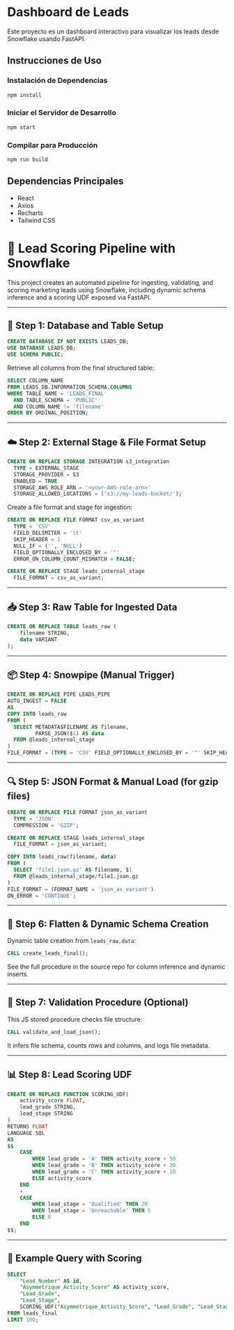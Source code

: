 
# Dashboard de Leads

Este proyecto es un dashboard interactivo para visualizar los leads desde Snowflake usando FastAPI.

## Instrucciones de Uso

### Instalación de Dependencias

```bash
npm install
```

### Iniciar el Servidor de Desarrollo

```bash
npm start
```

### Compilar para Producción

```bash
npm run build
```

## Dependencias Principales

- React
- Axios
- Recharts
- Tailwind CSS

# 🧠 Lead Scoring Pipeline with Snowflake

This project creates an automated pipeline for ingesting, validating, and scoring marketing leads using Snowflake, including dynamic schema inference and a scoring UDF exposed via FastAPI.

---

## 🧱 Step 1: Database and Table Setup

```sql
CREATE DATABASE IF NOT EXISTS LEADS_DB;
USE DATABASE LEADS_DB;
USE SCHEMA PUBLIC;
```

Retrieve all columns from the final structured table:

```sql
SELECT COLUMN_NAME 
FROM LEADS_DB.INFORMATION_SCHEMA.COLUMNS 
WHERE TABLE_NAME = 'LEADS_FINAL'
  AND TABLE_SCHEMA = 'PUBLIC'
  AND COLUMN_NAME != 'filename'
ORDER BY ORDINAL_POSITION;
```

---

## ☁️ Step 2: External Stage & File Format Setup

```sql
CREATE OR REPLACE STORAGE INTEGRATION s3_integration
  TYPE = EXTERNAL_STAGE
  STORAGE_PROVIDER = S3
  ENABLED = TRUE
  STORAGE_AWS_ROLE_ARN = '<your-AWS-role-arn>'
  STORAGE_ALLOWED_LOCATIONS = ('s3://my-leads-bucket/');
```

Create a file format and stage for ingestion:

```sql
CREATE OR REPLACE FILE FORMAT csv_as_variant
  TYPE = 'CSV'
  FIELD_DELIMITER = '\t'
  SKIP_HEADER = 1
  NULL_IF = ('', 'NULL')
  FIELD_OPTIONALLY_ENCLOSED_BY = '"'
  ERROR_ON_COLUMN_COUNT_MISMATCH = FALSE;

CREATE OR REPLACE STAGE leads_internal_stage
  FILE_FORMAT = csv_as_variant;
```

---

## 📥 Step 3: Raw Table for Ingested Data

```sql
CREATE OR REPLACE TABLE leads_raw (
    filename STRING,
    data VARIANT
);
```

---

## 📦 Step 4: Snowpipe (Manual Trigger)

```sql
CREATE OR REPLACE PIPE LEADS_PIPE
AUTO_INGEST = FALSE
AS
COPY INTO leads_raw
FROM (
  SELECT METADATA$FILENAME AS filename,
         PARSE_JSON($1) AS data
  FROM @leads_internal_stage
)
FILE_FORMAT = (TYPE = 'CSV' FIELD_OPTIONALLY_ENCLOSED_BY = '"' SKIP_HEADER = 1 FIELD_DELIMITER = '\t');
```

---

## 🔍 Step 5: JSON Format & Manual Load (for gzip files)

```sql
CREATE OR REPLACE FILE FORMAT json_as_variant
  TYPE = 'JSON'
  COMPRESSION = 'GZIP';

CREATE OR REPLACE STAGE leads_internal_stage
  FILE_FORMAT = json_as_variant;

COPY INTO leads_raw(filename, data)
FROM (
  SELECT 'file1.json.gz' AS filename, $1
  FROM @leads_internal_stage/file1.json.gz
)
FILE_FORMAT = (FORMAT_NAME = 'json_as_variant')
ON_ERROR = 'CONTINUE';
```

---

## 🧩 Step 6: Flatten & Dynamic Schema Creation

Dynamic table creation from `leads_raw.data`:

```sql
CALL create_leads_final();
```

See the full procedure in the source repo for column inference and dynamic inserts.

---

## 🧪 Step 7: Validation Procedure (Optional)

This JS stored procedure checks file structure:

```sql
CALL validate_and_load_json();
```

It infers file schema, counts rows and columns, and logs file metadata.

---

## 📊 Step 8: Lead Scoring UDF

```sql
CREATE OR REPLACE FUNCTION SCORING_UDF(
    activity_score FLOAT,
    lead_grade STRING,
    lead_stage STRING
)
RETURNS FLOAT
LANGUAGE SQL
AS
$$
    CASE
        WHEN lead_grade = 'A' THEN activity_score + 50
        WHEN lead_grade = 'B' THEN activity_score + 30
        WHEN lead_grade = 'C' THEN activity_score + 10
        ELSE activity_score
    END
    +
    CASE
        WHEN lead_stage = 'Qualified' THEN 20
        WHEN lead_stage = 'Unreachable' THEN 5
        ELSE 0
    END
$$;
```

---

## 🚀 Example Query with Scoring

```sql
SELECT 
    "Lead_Number" AS id,
    "Asymmetrique_Activity_Score" AS activity_score,
    "Lead_Grade",
    "Lead_Stage",
    SCORING_UDF("Asymmetrique_Activity_Score", "Lead_Grade", "Lead_Stage") AS score
FROM leads_final
LIMIT 100;
```
